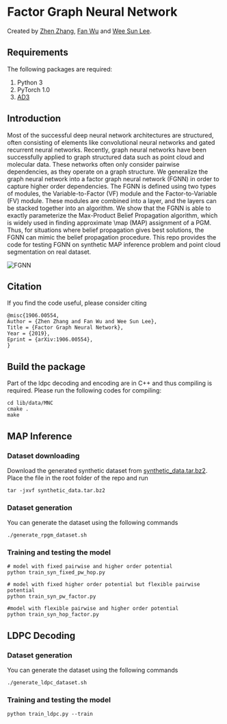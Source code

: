 # Factor Graph Neural Network

Created by [Zhen Zhang](https://zzhang.org), [Fan Wu](https://github.com/kkkkahlua) and [Wee Sun Lee](https://www.comp.nus.edu.sg/~leews/). 

## Requirements
The following packages are required: 

1. Python 3 
2. PyTorch 1.0
3. [AD3](https://github.com/andre-martins/AD3)

## Introduction
Most of the successful deep neural network architectures are structured, often consisting of elements like convolutional neural networks and gated recurrent neural networks. Recently, graph neural networks have been successfully applied to graph structured data such as point cloud and molecular data. These networks often only consider pairwise dependencies, as they operate on a graph structure. We generalize the graph neural network into a factor graph neural network (FGNN) in order to capture higher order dependencies. The FGNN is defined using two types of modules, the Variable-to-Factor (VF) module and the Factor-to-Variable (FV) module. These modules are combined into a layer, and the layers can be stacked together into an algorithm. We show that the FGNN is able to exactly parameterize the Max-Product Belief Propagation algorithm, which is widely used in finding approximate \map (MAP) assignment of a PGM. Thus, for situations where belief propagation gives best solutions, the FGNN can mimic the belief propagation procedure. This repo provides the code for testing FGNN on synthetic MAP inference problem and point cloud segmentation on real dataset.

![FGNN](images/FGNN.svg?sanitize=true "Factor Graph Neural Network")

## Citation

If you find the code useful, please consider citing 

```
@misc{1906.00554,
Author = {Zhen Zhang and Fan Wu and Wee Sun Lee},
Title = {Factor Graph Neural Network},
Year = {2019},
Eprint = {arXiv:1906.00554},
}
```

## Build the package

Part of the ldpc decoding and encoding are in C++ and thus compiling is required.
Please run the following codes for compiling:

```shell
cd lib/data/MNC
cmake .
make
```

## MAP Inference 

### Dataset downloading

Download the generated synthetic dataset from [synthetic_data.tar.bz2](https://drive.google.com/file/d/1NPMdcQsyI7XRxHfDfa2s3kJPNVyOBW41/view?usp=sharing).
Place the file in the root folder of the repo and run 

``` shell
tar -jxvf synthetic_data.tar.bz2 
```

### Dataset generation

You can generate the dataset using the following commands
```shell
./generate_rpgm_dataset.sh
```

### Training and testing the model 

``` shell
# model with fixed pairwise and higher order potential 
python train_syn_fixed_pw_hop.py

# model with fixed higher order potential but flexible pairwise potential 
python train_syn_pw_factor.py

#model with flexible pairwise and higher order potential 
python train_syn_hop_factor.py
```

## LDPC Decoding


### Dataset generation

You can generate the dataset using the following commands
```shell
./generate_ldpc_dataset.sh
```

### Training and testing the model 

``` shell
python train_ldpc.py --train
```
